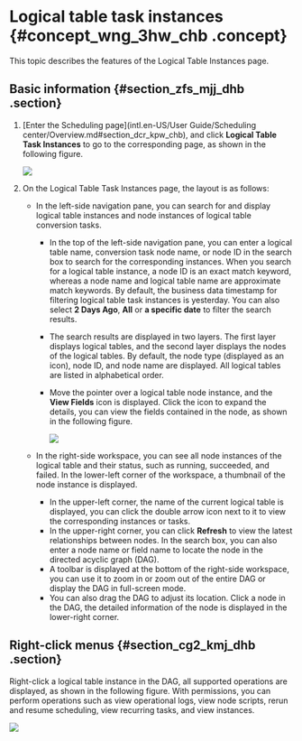 # Logical table task instances {#concept_wng_3hw_chb .concept}

This topic describes the features of the Logical Table Instances page.

## Basic information {#section_zfs_mjj_dhb .section}

1.  [Enter the Scheduling page](intl.en-US/User Guide/Scheduling center/Overview.md#section_dcr_kpw_chb), and click **Logical Table Task Instances** to go to the corresponding page, as shown in the following figure.

    ![](http://static-aliyun-doc.oss-cn-hangzhou.aliyuncs.com/assets/img/139468/156134689841032_en-US.png)

2.  On the Logical Table Task Instances page, the layout is as follows:
    -   In the left-side navigation pane, you can search for and display logical table instances and node instances of logical table conversion tasks.
        -   In the top of the left-side navigation pane, you can enter a logical table name, conversion task node name, or node ID in the search box to search for the corresponding instances. When you search for a logical table instance, a node ID is an exact match keyword, whereas a node name and logical table name are approximate match keywords. By default, the business data timestamp for filtering logical table task instances is yesterday. You can also select **2 Days Ago**, **All** or **a specific date** to filter the search results.
        -   The search results are displayed in two layers. The first layer displays logical tables, and the second layer displays the nodes of the logical tables. By default, the node type \(displayed as an icon\), node ID, and node name are displayed. All logical tables are listed in alphabetical order.
        -   Move the pointer over a logical table node instance, and the **View Fields** icon is displayed. Click the icon to expand the details, you can view the fields contained in the node, as shown in the following figure.

            ![](http://static-aliyun-doc.oss-cn-hangzhou.aliyuncs.com/assets/img/139468/156134689941039_en-US.png)

    -   In the right-side workspace, you can see all node instances of the logical table and their status, such as running, succeeded, and failed. In the lower-left corner of the workspace, a thumbnail of the node instance is displayed.
        -   In the upper-left corner, the name of the current logical table is displayed, you can click the double arrow icon next to it to view the corresponding instances or tasks.
        -   In the upper-right corner, you can click **Refresh** to view the latest relationships between nodes. In the search box, you can also enter a node name or field name to locate the node in the directed acyclic graph \(DAG\).
        -   A toolbar is displayed at the bottom of the right-side workspace, you can use it to zoom in or zoom out of the entire DAG or display the DAG in full-screen mode.
        -   You can also drag the DAG to adjust its location. Click a node in the DAG, the detailed information of the node is displayed in the lower-right corner.

## Right-click menus {#section_cg2_kmj_dhb .section}

Right-click a logical table instance in the DAG, all supported operations are displayed, as shown in the following figure. With permissions, you can perform operations such as view operational logs, view node scripts, rerun and resume scheduling, view recurring tasks, and view instances.

![](http://static-aliyun-doc.oss-cn-hangzhou.aliyuncs.com/assets/img/139468/156134689941041_en-US.png)

